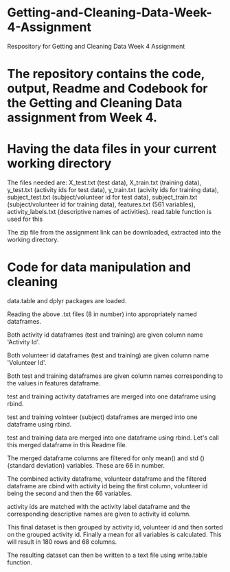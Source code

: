 # Getting-and-Cleaning-Data-Week-4-Assignment
Respository for Getting and Cleaning Data Week 4 Assignment

# The repository contains the code, output, Readme and Codebook for the Getting and Cleaning Data assignment from Week 4.

# Having the data files in your current working directory
The files needed are: X_test.txt (test data), X_train.txt (training data), y_test.txt (activity ids for test data), y_train.txt (acivity ids for training data), subject_test.txt (subject/volunteer id for test data), subject_train.txt (subject/volunteer id for training data), features.txt (561 variables), activity_labels.txt (descriptive names of activities). read.table function is used for this

The zip file from the assignment link can be downloaded, extracted into the working directory.

# Code for data manipulation and cleaning

data.table and dplyr packages are loaded.

Reading the above .txt files (8 in number) into appropriately named dataframes.

Both activity id dataframes (test and training) are given column name 'Activity Id'.

Both volunteer id dataframes (test and training) are given column name 'Volunteer Id'.

Both test and training dataframes are given column names corresponding to the values in features dataframe.

test and training activity dataframes are merged into one dataframe using rbind.

test and training volnteer (subject) dataframes are merged into one dataframe using rbind.

test and training data are merged into one dataframe using rbind. Let's call this merged dataframe
in this Readme file.

The merged dataframe columns are filtered for only mean() and std () {standard deviation} variables. These are 66 in number.

The combined activity dataframe, volunteer dataframe and the filtered dataframe are cbind with activity id being the first column, volunteer id being the second and then the 66 variables.

activity ids are matched with the activity label dataframe and the corresponding descriptive names are given to activity id column.

This final dataset is then grouped by activity id, volunteer id and then sorted on the grouped activity id. Finally a mean for all variables is calculated. This will result in 180 rows and 68 columns.

The resulting dataset can then be written to a text file using write.table function.
